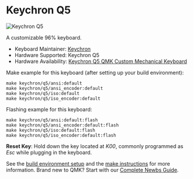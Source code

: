# Keychron Q5

![Keychron Q5](https://i.imgur.com/hgBjdtT.jpg)

A customizable 96% keyboard.

* Keyboard Maintainer: [Keychron](https://github.com/keychron)
* Hardware Supported: Keychron Q5
* Hardware Availability: [Keychron Q5 QMK Custom Mechanical Keyboard](https://www.keychron.com/products/keychron-q5-qmk-custom-mechanical-keyboard)

Make example for this keyboard (after setting up your build environment):

    make keychron/q5/ansi:default
    make keychron/q5/ansi_encoder:default
    make keychron/q5/iso:default
    make keychron/q5/iso_encoder:default

Flashing example for this keyboard:

    make keychron/q5/ansi:default:flash
    make keychron/q5/ansi_encoder:default:flash
    make keychron/q5/iso:default:flash
    make keychron/q5/iso_encoder:default:flash

**Reset Key**: Hold down the key located at *K00*, commonly programmed as *Esc* while plugging in the keyboard.

See the [build environment setup](https://docs.qmk.fm/#/getting_started_build_tools) and the [make instructions](https://docs.qmk.fm/#/getting_started_make_guide) for more information. Brand new to QMK? Start with our [Complete Newbs Guide](https://docs.qmk.fm/#/newbs).
